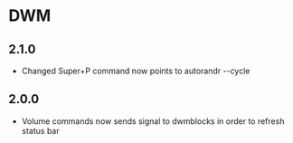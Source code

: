# DWM

## 2.1.0
- Changed Super+P command now points to autorandr --cycle

## 2.0.0
- Volume commands now sends signal to dwmblocks in order to refresh status bar
